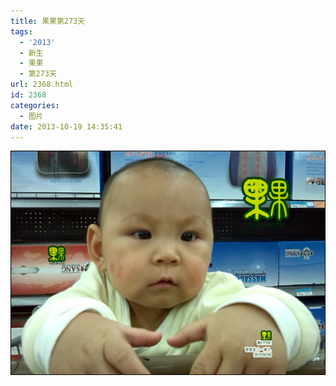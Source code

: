 ```yaml
---
title: 果果第273天
tags:
  - '2013'
  - 新生
  - 果果
  - 第273天
url: 2368.html
id: 2368
categories:
  - 图片
date: 2013-10-19 14:35:41
---
```


[![](/images/uploads/2013/11/果果第273天.jpg "果果第273天")](/images/uploads/2013/11/果果第273天.jpg)